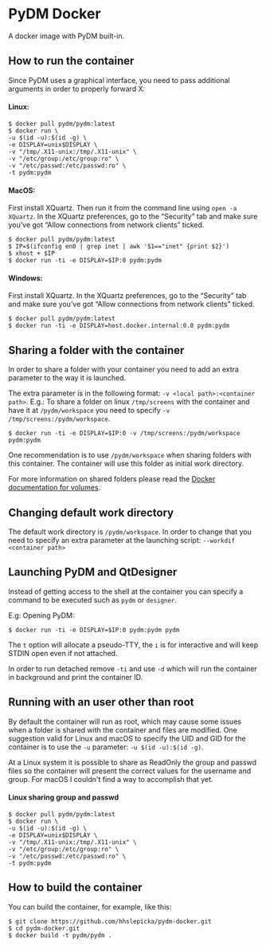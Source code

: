 
# PyDM Docker

A docker image with PyDM built-in.

## How to run the container

Since PyDM uses a graphical interface, you need to pass additional arguments in
order to properly forward X:

#### Linux:
```
$ docker pull pydm/pydm:latest
$ docker run \
-u $(id -u):$(id -g) \
-e DISPLAY=unix$DISPLAY \
-v "/tmp/.X11-unix:/tmp/.X11-unix" \
-v "/etc/group:/etc/group:ro" \
-v "/etc/passwd:/etc/passwd:ro" \
-t pydm:pydm
```

#### MacOS:

First install XQuartz. Then run it from the command line using `open -a XQuartz`.
In the XQuartz preferences, go to the “Security” tab and make sure you’ve got
“Allow connections from network clients” ticked.

```
$ docker pull pydm/pydm:latest
$ IP=$(ifconfig en0 | grep inet | awk '$1=="inet" {print $2}')
$ xhost + $IP
$ docker run -ti -e DISPLAY=$IP:0 pydm:pydm
```

#### Windows:

First install XQuartz. In the XQuartz preferences, go to the “Security” tab and make sure you’ve got
“Allow connections from network clients” ticked.

```
$ docker pull pydm/pydm:latest
$ docker run -ti -e DISPLAY=host.docker.internal:0.0 pydm:pydm
```

## Sharing a folder with the container

In order to share a folder with your container you need to add an extra parameter
to the way it is launched.

The extra parameter is in the following format: `-v <local path>:<container path>`.
E.g.: To share a folder on linux `/tmp/screens` with the container and have it at `/pydm/workspace`
you need to specify `-v /tmp/screens:/pydm/workspace`.

```
$ docker run -ti -e DISPLAY=$IP:0 -v /tmp/screens:/pydm/workspace pydm:pydm
```

One recommendation is to use `/pydm/workspace` when sharing folders with this container.
The container will use this folder as initial work directory.


For more information on shared folders please read the 
[Docker documentation for volumes](https://docs.docker.com/storage/volumes/#start-a-container-with-a-volume).

## Changing default work directory

The default work directory is `/pydm/workspace`. In order to change that you
need to specify an extra parameter at the launching script: `--workdif <container path>`

## Launching PyDM and QtDesigner

Instead of getting access to the shell at the container you can specify a command
to be executed such as `pydm` or `designer`.

E.g: Opening PyDM:

```
$ docker run -ti -e DISPLAY=$IP:0 pydm:pydm pydm
```

The `t` option will allocate a pseudo-TTY, the `i` is for interactive and will
keep STDIN open even if not attached.

In order to run detached remove `-ti` and use `-d` which will run the container
in background and print the container ID.

## Running with an user other than root
By default the container will run as root, which may cause some issues when
a folder is shared with the container and files are modified.
One suggestion valid for Linux and macOS to specify the UID and 
GID for the container is to use the `-u` parameter:
`-u $(id -u):$(id -g)`.

At a Linux system it is possible to share as ReadOnly the group and passwd files
so the container will present the correct values for the username and group. For
macOS I couldn't find a way to accomplish that yet.

#### Linux sharing group and passwd
```
$ docker pull pydm/pydm:latest
$ docker run \
-u $(id -u):$(id -g) \
-e DISPLAY=unix$DISPLAY \
-v "/tmp/.X11-unix:/tmp/.X11-unix" \
-v "/etc/group:/etc/group:ro" \
-v "/etc/passwd:/etc/passwd:ro" \
-t pydm:pydm
```

## How to build the container

You can build the container, for example, like this:

```
$ git clone https://github.com/hhslepicka/pydm-docker.git
$ cd pydm-docker.git
$ docker build -t pydm/pydm .
```
